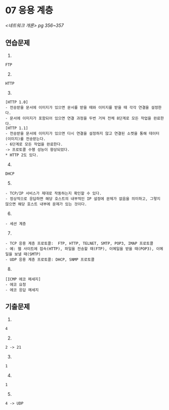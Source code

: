 # 07 응용 계층

*<네트워크 개론> pg 356~357*



## 연습문제

1. 

   ```
   FTP
   ```

2. 

   ```
   HTTP
   ```

3. 

   ```
   [HTTP 1.0]
   - 전송받을 문서에 이미지가 있으면 문서를 받을 때와 이미지를 받을 때 각각 연결을 설정한다.
   - 문서에 이미지가 포함되어 있으면 연결 과정을 두번 거쳐 전체 8단계로 모든 작업을 완료한다.
   [HTTP 1.1]
   - 전송받을 문서에 이미지가 있으면 다시 연결을 설정하지 않고 연결된 소켓을 통해 데이터(이미지)를 전송받는다.
   - 6단계로 모든 작업을 완료한다.
   -> 프로토콜 수행 성능이 향상되었다.
   * HTTP 2도 있다.
   ```

4. 

   ```
   DHCP
   ```

5. 

   ```
   - TCP/IP 서비스가 제대로 작동하는지 확인할 수 있다.
   - 정상적으로 응답하면 해당 호스트의 내부적인 IP 설정에 문제가 없음을 의미하고, 그렇지 않으면 해당 호스트 내부에 문제가 있는 것이다.
   ```

6. 

   ```
   - 세션 계층
   ```

7. 

   ```
   - TCP 응용 계층 프로토콜:  FTP, HTTP, TELNET, SMTP, POP3, IMAP 프로토콜
   - 예: 웹 사이트에 접속(HTTP), 파일을 전송할 때(FTP), 이메일을 받을 때(POP3), 이메일을 보낼 때(SMTP)
   - UDP 응용 계층 프로토콜: DHCP, SNMP 프로토콜
   ```

8. 

   ```
   [ICMP 에코 메세지]
   - 에코 요청
   - 에코 응답 메세지
   ```



## 기출문제

1. 

   ```
   4
   ```

2. 

   ```
   2 -> 21
   ```

3. 

   ```
   1
   ```

4. 

   ```
   1
   ```

5. 

   ```
   4 -> UDP
   ```
